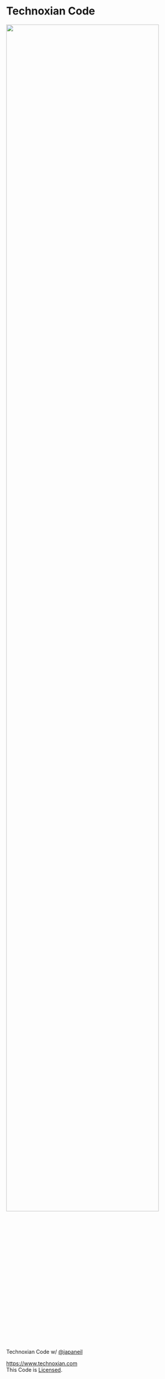 # Technoxian Code
<img src="https://www.technoxian.com/images/txlogosvg.svg" style="width: 90%;">

Technoxian Code w/ [@japaneil](https://github.com/japaneil)

https://www.technoxian.com <br>
This Code is [Licensed](LICENSE).
